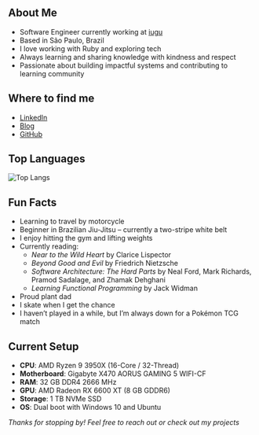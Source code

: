 ## About Me

-  Software Engineer currently working at [iugu](https://iugu.com)
-  Based in São Paulo, Brazil
-  I love working with Ruby and exploring tech
-  Always learning and sharing knowledge with kindness and respect
-  Passionate about building impactful systems and contributing to learning community

## Where to find me

- [LinkedIn](https://www.linkedin.com/in/vapordev/)
- [Blog](https://vapordev.netlify.app/)
- [GitHub](https://github.com/wagnerdevocelot)

## Top Languages

![Top Langs](https://github-readme-stats.vercel.app/api/top-langs/?username=wagnerdevocelot&layout=compact&theme=radical)


## Fun Facts

- Learning to travel by motorcycle 
- Beginner in Brazilian Jiu-Jitsu – currently a two-stripe white belt 
- I enjoy hitting the gym and lifting weights 
- Currently reading:
  - *Near to the Wild Heart* by Clarice Lispector
  - *Beyond Good and Evil* by Friedrich Nietzsche
  - *Software Architecture: The Hard Parts* by Neal Ford, Mark Richards, Pramod Sadalage, and Zhamak Dehghani
  - *Learning Functional Programming* by Jack Widman
- Proud plant dad
- I skate when I get the chance
- I haven’t played in a while, but I’m always down for a Pokémon TCG match

## Current Setup

- **CPU**: AMD Ryzen 9 3950X (16-Core / 32-Thread)
- **Motherboard**: Gigabyte X470 AORUS GAMING 5 WIFI-CF
- **RAM**: 32 GB DDR4 2666 MHz
- **GPU**: AMD Radeon RX 6600 XT (8 GB GDDR6)
- **Storage**: 1 TB NVMe SSD
- **OS**: Dual boot with Windows 10 and Ubuntu


_Thanks for stopping by! Feel free to reach out or check out my projects_
